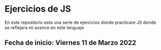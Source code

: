 # Ejercicios de JS
En este repositorio esta una serie de ejercicios donde practicare JS donde se reflejara mi avance en este lenguaje

## Fecha de inicio: Viernes 11 de Marzo 2022

